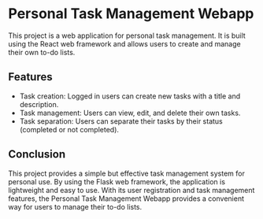 # Personal Task Management Webapp
This project is a web application for personal task management. It is built using the React web framework and allows users to create and manage their own to-do lists.


## Features

- Task creation: Logged in users can create new tasks with a title and description.
- Task management: Users can view, edit, and delete their own tasks.
- Task separation: Users can separate their tasks by their status (completed or not completed).


## Conclusion
This project provides a simple but effective task management system for personal use. By using the Flask web framework, the application is lightweight and easy to use. With its user registration and task management features, the Personal Task Management Webapp provides a convenient way for users to manage their to-do lists.
